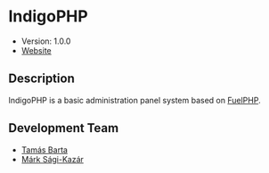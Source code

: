 # IndigoPHP

* Version: 1.0.0
* [Website](https://indigophp.com/)


## Description

IndigoPHP is a basic administration panel system based on [FuelPHP](http://fuelphp.com).


## Development Team

* [Tamás Barta](https://github.com/TamasBarta)
* [Márk Sági-Kazár](https://github.com/sagikazarmark)

